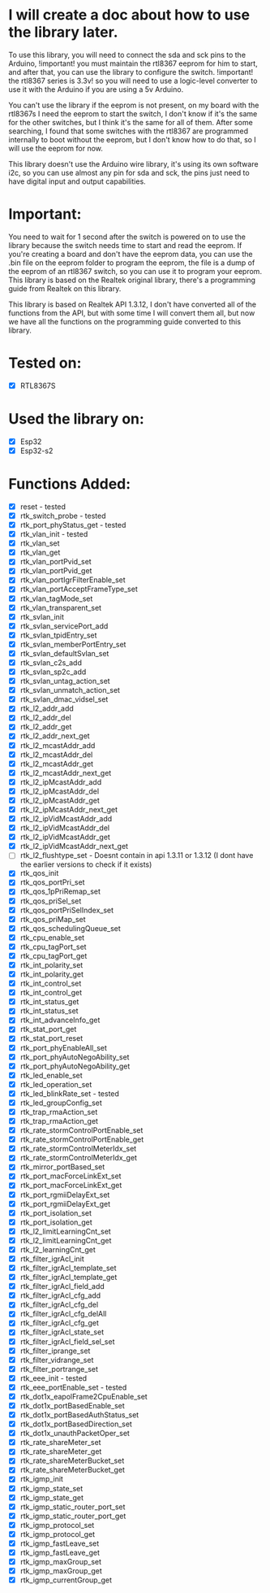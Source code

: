# I will create a doc about how to use the library later.

To use this library, you will need to connect the sda and sck pins to the Arduino, !important! you must maintain the rtl8367 eeprom for him to start, and after that, you can use the library to configure the switch. !important! the rtl8367 series is 3.3v! so you will need to use a logic-level converter to use it with the Arduino if you are using a 5v Arduino.

You can't use the library if the eeprom is not present, on my board with the rtl8367s I need the eeprom to start the switch, I don't know if it's the same for the other switches, but I think it's the same for all of them. After some searching, I found that some switches with the rtl8367 are programmed internally to boot without the eeprom, but I don't know how to do that, so I will use the eeprom for now.

This library doesn't use the Arduino wire library, it's using its own software i2c, so you can use almost any pin for sda and sck, the pins just need to have digital input and output capabilities.

# Important:

You need to wait for 1 second after the switch is powered on to use the library because the switch needs time to start and read the eeprom. If you're creating a board and don't have the eeprom data, you can use the .bin file on the eeprom folder to program the eeprom, the file is a dump of the eeprom of an rtl8367 switch, so you can use it to program your eeprom.
This library is based on the Realtek original library, there's a programming guide from Realtek on this library.

This library is based on Realtek API 1.3.12, I don't have converted all of the functions from the API, but with some time I will convert them all, but now we have all the functions on the programming guide converted to this library.

# Tested on:

- [x] RTL8367S

# Used the library on:

- [x] Esp32
- [x] Esp32-s2

# Functions Added:

- [x] reset - tested
- [x] rtk_switch_probe - tested
- [x] rtk_port_phyStatus_get - tested
- [x] rtk_vlan_init - tested
- [x] rtk_vlan_set
- [x] rtk_vlan_get
- [x] rtk_vlan_portPvid_set
- [x] rtk_vlan_portPvid_get
- [x] rtk_vlan_portIgrFilterEnable_set
- [x] rtk_vlan_portAcceptFrameType_set
- [x] rtk_vlan_tagMode_set
- [x] rtk_vlan_transparent_set
- [x] rtk_svlan_init
- [x] rtk_svlan_servicePort_add
- [x] rtk_svlan_tpidEntry_set
- [x] rtk_svlan_memberPortEntry_set
- [x] rtk_svlan_defaultSvlan_set
- [x] rtk_svlan_c2s_add
- [x] rtk_svlan_sp2c_add
- [x] rtk_svlan_untag_action_set
- [x] rtk_svlan_unmatch_action_set
- [x] rtk_svlan_dmac_vidsel_set
- [x] rtk_l2_addr_add
- [x] rtk_l2_addr_del
- [x] rtk_l2_addr_get
- [x] rtk_l2_addr_next_get
- [x] rtk_l2_mcastAddr_add
- [x] rtk_l2_mcastAddr_del
- [x] rtk_l2_mcastAddr_get
- [x] rtk_l2_mcastAddr_next_get
- [x] rtk_l2_ipMcastAddr_add
- [x] rtk_l2_ipMcastAddr_del
- [x] rtk_l2_ipMcastAddr_get
- [x] rtk_l2_ipMcastAddr_next_get
- [x] rtk_l2_ipVidMcastAddr_add
- [x] rtk_l2_ipVidMcastAddr_del
- [x] rtk_l2_ipVidMcastAddr_get
- [x] rtk_l2_ipVidMcastAddr_next_get
- [ ] rtk_l2_flushtype_set - Doesnt contain in api 1.3.11 or 1.3.12 (I dont have the earlier versions to check if it exists)
- [x] rtk_qos_init
- [x] rtk_qos_portPri_set
- [x] rtk_qos_1pPriRemap_set
- [x] rtk_qos_priSel_set
- [x] rtk_qos_portPriSelIndex_set   
- [x] rtk_qos_priMap_set
- [x] rtk_qos_schedulingQueue_set
- [x] rtk_cpu_enable_set
- [x] rtk_cpu_tagPort_set
- [x] rtk_cpu_tagPort_get
- [x] rtk_int_polarity_set
- [x] rtk_int_polarity_get
- [x] rtk_int_control_set
- [x] rtk_int_control_get
- [x] rtk_int_status_get
- [x] rtk_int_status_set
- [x] rtk_int_advanceInfo_get
- [x] rtk_stat_port_get
- [x] rtk_stat_port_reset
- [x] rtk_port_phyEnableAll_set
- [x] rtk_port_phyAutoNegoAbility_set
- [x] rtk_port_phyAutoNegoAbility_get
- [x] rtk_led_enable_set
- [x] rtk_led_operation_set
- [x] rtk_led_blinkRate_set - tested
- [x] rtk_led_groupConfig_set
- [x] rtk_trap_rmaAction_set
- [x] rtk_trap_rmaAction_get
- [x] rtk_rate_stormControlPortEnable_set
- [x] rtk_rate_stormControlPortEnable_get
- [x] rtk_rate_stormControlMeterIdx_set
- [x] rtk_rate_stormControlMeterIdx_get
- [x] rtk_mirror_portBased_set
- [x] rtk_port_macForceLinkExt_set
- [x] rtk_port_macForceLinkExt_get
- [x] rtk_port_rgmiiDelayExt_set
- [x] rtk_port_rgmiiDelayExt_get
- [x] rtk_port_isolation_set
- [x] rtk_port_isolation_get
- [x] rtk_l2_limitLearningCnt_set
- [x] rtk_l2_limitLearningCnt_get
- [x] rtk_l2_learningCnt_get
- [x] rtk_filter_igrAcl_init
- [x] rtk_filter_igrAcl_template_set
- [x] rtk_filter_igrAcl_template_get
- [x] rtk_filter_igrAcl_field_add
- [x] rtk_filter_igrAcl_cfg_add
- [x] rtk_filter_igrAcl_cfg_del
- [x] rtk_filter_igrAcl_cfg_delAll
- [x] rtk_filter_igrAcl_cfg_get
- [x] rtk_filter_igrAcl_state_set
- [x] rtk_filter_igrAcl_field_sel_set
- [x] rtk_filter_iprange_set
- [x] rtk_filter_vidrange_set
- [x] rtk_filter_portrange_set
- [x] rtk_eee_init - tested
- [x] rtk_eee_portEnable_set - tested
- [x] rtk_dot1x_eapolFrame2CpuEnable_set
- [x] rtk_dot1x_portBasedEnable_set
- [x] rtk_dot1x_portBasedAuthStatus_set
- [x] rtk_dot1x_portBasedDirection_set
- [x] rtk_dot1x_unauthPacketOper_set
- [x] rtk_rate_shareMeter_set
- [x] rtk_rate_shareMeter_get
- [x] rtk_rate_shareMeterBucket_set
- [x] rtk_rate_shareMeterBucket_get
- [x] rtk_igmp_init
- [x] rtk_igmp_state_set
- [x] rtk_igmp_state_get
- [x] rtk_igmp_static_router_port_set
- [x] rtk_igmp_static_router_port_get
- [x] rtk_igmp_protocol_set
- [x] rtk_igmp_protocol_get
- [x] rtk_igmp_fastLeave_set
- [x] rtk_igmp_fastLeave_get
- [x] rtk_igmp_maxGroup_set
- [x] rtk_igmp_maxGroup_get
- [x] rtk_igmp_currentGroup_get
